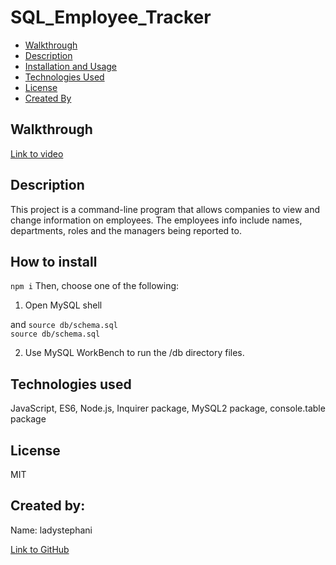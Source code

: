 # SQL_Employee_Tracker

- [Walkthrough](#walkthrough-video)
- [Description](#description)
- [Installation and Usage](#how-to-install)
- [Technologies Used](#technologies-used)
- [License](#license)
- [Created By](#created-by)

## Walkthrough

[Link to video](https://youtu.be/DgeIY1UoGvI)

## Description

This project is a command-line program that allows companies to view and change information on employees. The employees info include names, departments, roles and the managers being reported to.

## How to install

`npm i`
Then, choose one of the following:

1. Open MySQL shell

and `source db/schema.sql`  
`source db/schema.sql`

2. Use MySQL WorkBench to run the /db directory files.

## Technologies used

JavaScript, ES6, Node.js, Inquirer package, MySQL2 package, console.table package

## License

MIT

## Created by:

Name: ladystephani

[Link to GitHub](https://github.com/ladystephani)
